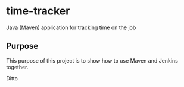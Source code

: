 # time-tracker
Java (Maven) application for tracking time on the job

## Purpose

This purpose of this project is to show how to use Maven and Jenkins together.

Ditto
